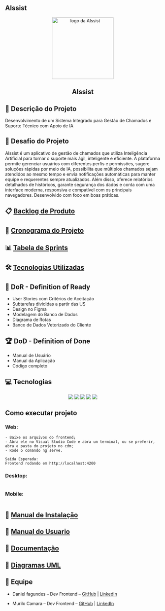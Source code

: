 ## AIssist
<p align="center">
    <img src="Frontend/AIssist/src/assets/logo.png" alt="logo da AIssist" width="200">
    <h2 align="center"> AIssist</h2>
</p>

## 📌 Descrição do Projeto
Desenvolvimento de um Sistema Integrado para Gestão de Chamados e Suporte Técnico com Apoio de IA


## 🏅 Desafio do Projeto
AIssist é um aplicativo de gestão de chamados que utiliza Inteligência Artificial para tornar o suporte mais ágil, inteligente e eficiente. A plataforma permite gerenciar usuários com diferentes perfis e permissões, sugere soluções rápidas por meio de IA, possibilita que múltiplos chamados sejam atendidos ao mesmo tempo e envia notificações automáticas para manter equipe e requerentes sempre atualizados. Além disso, oferece relatórios detalhados de históricos, garante segurança dos dados e conta com uma interface moderna, responsiva e compatível com os principais navegadores. Desenvolvido com foco em boas práticas.


## 📋 [Backlog de Produto](./docs/UserStories.txt)



## 📅 [Cronograma do Projeto](https://github.com/DANFAGUNDES0/PimWeb/blob/main/Cronograma%20do%20Projeto) 


## 📊 [Tabela de Sprints](https://github.com/DANFAGUNDES0/PimWeb/blob/main/Tabela%20das%20Sprints)



## 🛠 [Tecnologias Utilizadas](https://github.com/DANFAGUNDES0/PimWeb/blob/main/Tecnologias%20usadas)


## 🏃‍ DoR - Definition of Ready
* User Stories com Critérios de Aceitação
* Subtarefas divididas a partir das US
* Design no Figma
* Modelagem do Banco de Dados
* Diagrama de Rotas
* Banco de Dados Vetorizado do Cliente
## 🏆 DoD - Definition of Done
* Manual de Usuário
* Manual da Aplicação
* Código completo



## 💻 Tecnologias <a id="tecnologias"></a>

<h4 align="center">
 <a href="https://www.typescriptlang.org/"><img src="https://img.shields.io/badge/TypeScript-3178C6?style=for-the-badge&logo=typescript&logoColor=white"></a>
 <a href="https://www.angular.dev/"><img src="https://img.shields.io/badge/angular-%23DD0031.svg?style=for-the-badge&logo=angular&logoColor=white"/></a>
 <a href="https://www.dotnet.microsoft.com/pt-br/languages/csharp/"><img src="https://img.shields.io/badge/c%23-%23239120.svg?style=for-the-badge&logo=csharp&logoColor=white"/></a> 
 <a href="https://github.com/"><img src="https://img.shields.io/badge/github-%23121011.svg?style=for-the-badge&logo=github&logoColor=white"/></a>
 <a href="https://www.figma.com/"><img src="https://img.shields.io/badge/Figma-F24E1E?style=for-the-badge&logo=figma&logoColor=white"/></a>
</h4>


## Como executar projeto

### Web:
```
- Baixe os arquivos do frontend;
- Abra ele no Visual Studio Code e abra um terminal, ou se preferir, abra a pasta do projeto no cdm;
- Rode o comando ng serve.

Saída Esperada:
Frontend rodando em http://localhost:4200
```

### Desktop:
```

```

### Mobile:
```

```

##  📖 [Manual de Instalação](./docs/Manual%20de%20Instalação.md)

##  📄  [Manual do Usuario](https://unipead-my.sharepoint.com/:w:/g/personal/daniel_filho61_aluno_unip_br/EeOTMdP0rnpOjn8n3VssFygBS6kaeWJOqZoovDanRrRUyw?e=94Q8bQ)

##  📁 [Documentação](https://unipead-my.sharepoint.com/:w:/g/personal/joao_vieira75_aluno_unip_br/EXikynN4GyZIkhTWs8CUuK8BK8ApoRWmykvJNajCrVFXSQ?e=dSb7XO)    

##  🧾 [Diagramas UML](./docs/CasoDeUsoPIM.asta)


## 👥 Equipe
- Daniel fagundes – Dev Frontend  – [GitHub](https://github.com/DANFAGUNDES0) | [LinkedIn](https://www.linkedin.com/in/daniel-fagundes-916ba4246?utm_source=share&utm_campaign=share_via&utm_content=profile&utm_medium=ios_app)

- Murilo Camara – Dev Frontend – [GitHub](https://github.com/MuriloCSilva) | [LinkedIn](https://www.linkedin.com/in/murilocamara?utm_source=share&utm_campaign=share_via&utm_content=profile&utm_medium=ios_app)



